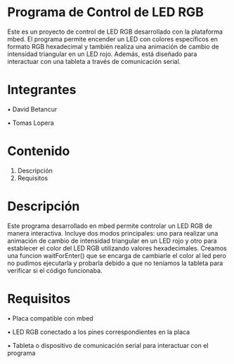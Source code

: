# Programa de Control de LED RGB

Este es un proyecto de control de LED RGB desarrollado con la plataforma mbed. El programa permite encender un LED con colores específicos en formato RGB hexadecimal y también realiza una animación de cambio de intensidad triangular en un LED rojo. Además, está diseñado para interactuar con una tableta a través de comunicación serial.

# Integrantes

• David Betancur

• Tomas Lopera

# Contenido

1. Descripción
2. Requisitos

# Descripción

Este programa desarrollado en mbed permite controlar un LED RGB de manera interactiva. Incluye dos modos principales: uno para realizar una animación de cambio de intensidad triangular en un LED rojo y otro para establecer el color del LED RGB utilizando valores hexadecimales. Creamos una funcion waitForEnter() que se encarga de cambiarle el color al led pero no pudimos ejecutarla y probarla debido a que no teníamos la tableta para verificar si el código funcionaba. 

# Requisitos

• Placa compatible con mbed

• LED RGB conectado a los pines correspondientes en la placa

• Tableta o dispositivo de comunicación serial para interactuar con el programa
